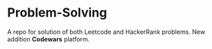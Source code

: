 # Problem-Solving
A repo for solution of both Leetcode and HackerRank problems. 
New addition **Codewars** platform. 
